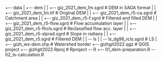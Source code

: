 +-- data
|   +-- dem
|   |   +-- giz_2021_dem_1m.sgrd # DEM in SAGA format
|   |   +-- giz_2021_dem_1m.tif # Original DEM
|   |   +-- giz_2021_dem_r5-ca.sgrd # Catchment area
|   |   +-- giz_2021_dem_r5-f.sgrd # Filtered and filled DEM
|   |   +-- giz_2021_dem_r5-flow.sgrd # Flow accumulation layer
|   |   +-- giz_2021_dem_r5-flrcls.sgrd # Reclassified flow acc. layer
|   |   +-- giz_2021_dem_r5-slprad.sgrd # Slope in radians
|   |   +-- giz_2021_dem_r5.sgrd # Filtered DEM
|   |   \-- ls
|   |       \-- ls_dg96_rcls.sgrd # LS 
|   +-- gizh_ws-dem.shp # Watershed border
+-- gizhgit2022.qgz # QGIS project
+-- gizhgit2022.Rproj # Rproject
\-- R
    +-- 01_dem-preparation.R
    \-- 02_ls-calculation.R
